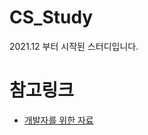 # CS_Study

2021.12 부터 시작된 스터디입니다.

# 참고링크
- [개발자를 위한 자료](https://github.com/JaeYeopHan/Interview_Question_for_Beginner)
